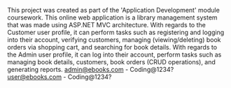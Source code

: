 This project was created as part of the 'Application Development' module coursework. This online web application is a library management system that was made using ASP.NET MVC architecture.  With regards to the Customer user profile, it can perform tasks such as registering and logging into their account, verifying customers, managing (viewing/deleting) book orders via shopping cart, and searching for book details. With regards to the Admin user profile, it can log into their account, perform tasks such as managing book details, customers, book orders (CRUD operations), and generating reports.
admin@ebooks.com - Coding@1234?
user@ebooks.com - Coding@1234?

 
